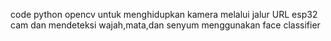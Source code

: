 code python opencv untuk menghidupkan kamera melalui jalur URL esp32 cam dan mendeteksi wajah,mata,dan senyum menggunakan face classifier
